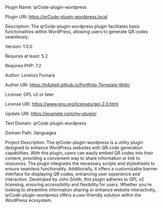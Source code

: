 Plugin Name: qrCode-plugin-wordpress

Plugin URI: https://qrCode-plugin-wordpress.local

Description: The qrCode-plugin-wordpress plugin facilitates basic functionalities within WordPress, allowing users to generate QR codes seamlessly.

Version: 1.0.0

Requires at least: 5.2

Requires PHP: 7.2

Author: Lorenzo Fornara

Author URI: https://h4shell.github.io/Portfolio-Template-Web/

License: GPL v2 or later

License URI: https://www.gnu.org/licenses/gpl-2.0.html

Update URI: https://example.com/my-plugin/

Text Domain: qrCode-plugin-wordpress

Domain Path: /languages

Project Description:
The qrCode-plugin-wordpress is a utility plugin designed to enhance WordPress websites with QR code generation capabilities. With this plugin, users can easily embed QR codes into their content, providing a convenient way to share information or link to resources. The plugin integrates the necessary scripts and stylesheets to ensure seamless functionality. Additionally, it offers a customizable banner interface for displaying QR codes, enhancing user experience and interaction. Developed by John Smith, this plugin adheres to GPL v2 licensing, ensuring accessibility and flexibility for users. Whether you're looking to streamline information sharing or enhance website interactivity, qrCode-plugin-wordpress offers a user-friendly solution within the WordPress ecosystem.
